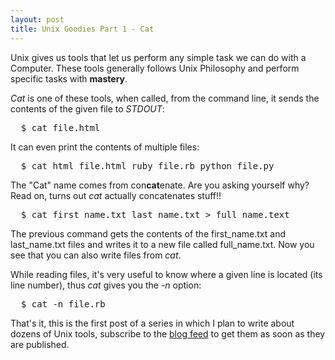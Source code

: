 ```yaml
---
layout: post
title: Unix Goodies Part 1 - Cat
---
```


<span class="drops">U</span>nix gives us tools that let us perform any simple task we can do with a Computer. These tools generally follows Unix Philosophy and perform specific tasks with **mastery**.

_Cat_ is one of these tools, when called, from the command line, it sends the contents of the given file to _STDOUT_:

<pre class="terminal">
  $ cat file.html
</pre>

It can even print the contents of multiple files:

<pre class="terminal">
  $ cat html_file.html ruby_file.rb python_file.py
</pre>

The "Cat" name comes from con**cat**enate. Are you asking yourself why? Read on, turns out _cat_ actually concatenates stuff!!

<pre class="terminal">
  $ cat first_name.txt last_name.txt > full_name.text
</pre>

The previous command gets the contents of the <span class="small_code">first_name.txt</span> and <span class="small_code">last_name.txt</span> files and writes it to a new file called <span class="small_code">full_name.txt</span>. Now you see that you can also write files from _cat_.

While reading files, it's very useful to know where a given line is located (its line number), thus _cat_ gives you the _-n_ option:

<pre class="terminal">
  $ cat -n file.rb
</pre>

That's it, this is the first post of a series in which I plan to write about dozens of Unix tools, subscribe to the [blog feed] to get them as soon as they are published.

[blog feed]: /atom.xml





